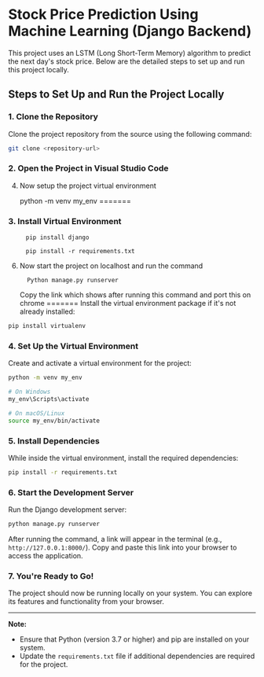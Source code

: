 # Stock Price Prediction Using Machine Learning (Django Backend)

This project uses an LSTM (Long Short-Term Memory) algorithm to predict the next day's stock price. Below are the detailed steps to set up and run this project locally.

## Steps to Set Up and Run the Project Locally

### 1. Clone the Repository

Clone the project repository from the source using the following command:
```bash
git clone <repository-url>
```

### 2. Open the Project in Visual Studio Code


4) Now setup the project virtual environment

      python -m venv my_env
=======

### 3. Install Virtual Environment


         pip install django
         
         pip install -r requirements.txt
         
6) Now start the project on localhost and run the command

         Python manage.py runserver

   Copy the link which shows after running this command and port this on chrome
=======
Install the virtual environment package if it's not already installed:
```bash
pip install virtualenv
```

### 4. Set Up the Virtual Environment

Create and activate a virtual environment for the project:
```bash
python -m venv my_env

# On Windows
my_env\Scripts\activate

# On macOS/Linux
source my_env/bin/activate
```

### 5. Install Dependencies

While inside the virtual environment, install the required dependencies:
```bash
pip install -r requirements.txt
```

### 6. Start the Development Server

Run the Django development server:
```bash
python manage.py runserver
```

After running the command, a link will appear in the terminal (e.g., `http://127.0.0.1:8000/`). Copy and paste this link into your browser to access the application.

### 7. You're Ready to Go!

The project should now be running locally on your system. You can explore its features and functionality from your browser.

---

**Note:**
- Ensure that Python (version 3.7 or higher) and pip are installed on your system.
- Update the `requirements.txt` file if additional dependencies are required for the project.

